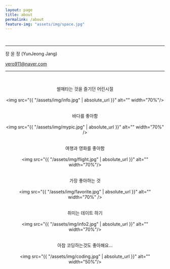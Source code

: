 ```yaml
---
layout: page
title: about
permalink: /about
feature-img: "assets/img/space.jpg"
---
```


<br />

***

장 윤 정 (YunJeong Jang) <br />

vero911@naver.com <br />

***

<br />

<center>

썰매타는 것을 즐기던 어린시절 <br /><br />
<img src="{{ "/assets/img/info.jpg" | absolute_url }}" alt="" width="70%"/> <br /> <br />

바다를 좋아함<br /><br />
<img src="{{ "/assets/img/mypic.jpg" | absolute_url }}" alt="" width="70%" /><br /> <br />

여행과 영화를 좋아함 <br /><br />
<img src="{{ "/assets/img/flight.jpg" | absolute_url }}" alt="" width="70%"/><br /> <br />

가장 좋아하는 것<br /><br />
<img src="{{ "/assets/img/favorite.jpg" | absolute_url }}" alt="" width="70%" /><br /> <br />

취미는 데이트 하기 <br /><br />
<img src="{{ "/assets/img/info2.jpg" | absolute_url }}" alt="" width="70%"/><br /> <br />

아참 코딩하는것도 좋아해요...<br /><br />
<img src="{{ "/assets/img/coding.jpg" | absolute_url }}" alt="" width="50%"/><br />
</center>

<br /><br />
